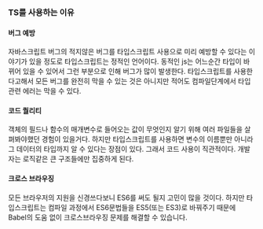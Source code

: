 
### TS를 사용하는 이유

#### 버그 예방

자바스크립트 버그의 적지않은 버그를 타입스크립트 사용으로 미리 예방할 수 있다는 이야기가 있을 정도로 타입스크립트는 정적인 언어이다. 동적인 js는 어느순간 타입이 바뀌어 있을 수 있어서 그런 부분으로 인해 버그가 많이 발생한다. 타입스크립트를 사용한다고해서 모든 버그를 완전히 막을 수 있는 것은 아니지만 적어도 컴파일단계에서 타입관련 에러는 막을 수 있다.

#### 코드 퀄리티

객체의 필드나 함수의 매개변수로 들어오는 값이 무엇인지 알기 위해 여러 파일들을 살펴봐야했던 경험이 있을거다. 하지만 타입스크립트를 사용하면 변수의 이름뿐만 아니라 그 데이터의 타입까지 알 수 있다는 장점이 있다. 
그래서 코드 사용이 직관적이다. 개발자는 로직같은 큰 구조들에만 집중하게 된다.

#### 크로스 브라우징

모든 브라우저의 지원을 신경쓰다보니 ES6를 써도 될지 고민이 많을 것이다. 하지만 타입스크립트는 컴파일 과정에서 ES6문법들을 ES5(또는 ES3)로 바꿔주기 때문에 Babel의 도움 없이 크로스브라우징 문제를 해결할 수 있습니다.

